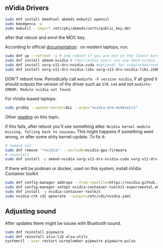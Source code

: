 ## nVidia Drivers

```bash
sudo dnf install kmodtool akmods mokutil openssl
sudo kmodgenca -a
sudo mokutil --import /etc/pki/akmods/certs/public_key.der
```

after that reboot and enrol the MOC key.

According to official [documentation](https://rpmfusion.org/Howto/NVIDIA) : on modern laptops, run:

```bash 
sudo dnf up --refresh -y # and reboot if you are not on the latest kernel
sudo dnf install akmod-nvidia # rhel/centos users can use kmod-nvidia instead
sudo dnf install xorg-x11-drv-nvidia-cuda #optional for cuda/nvdec/nvenc support
sudo dnf install xorg-x11-drv-nvidia-libs xorg-x11-drv-nvidia-libs.i686
```

DON'T reboot now. Periodically call `modinfo -F version nvidia`, if all good it should outputs the version of the driver such as `570.144` and not `modinfo: ERROR: Module nvidia not found`.

For nVidia-based laptops:
```bash
sudo grubby --update-kernel=ALL --args="nvidia-drm.modeset=1"
```

Other [reading](https://blog.monosoul.dev/2022/05/17/automatically-sign-nvidia-kernel-module-in-fedora-36/) on this topic. 


If this fails, after reboot you'll see something alike: `Nvidia kernel module missing, falling back to nouveau`. This might happens if something went wrong, or after some shity kernel-update. To fix it:

```bash
# remove old
sudo dnf remove '*nvidia*' --exclude=nvidia-gpu-firmware
# reinstall 
sudo dnf install -y akmod-nvidia xorg-x11-drv-nvidia-cuda xorg-x11-drv-nvidia-libs xorg-x11-drv-nvidia-libs.i686
```

If there will be podman or docker, used on this system, install nVidia Container toolkit

```bash
sudo dnf config-manager addrepo --from-repofile=https://nvidia.github.io/libnvidia-container/stable/rpm/nvidia-container-toolkit.repo
sudo dnf config-manager setopt nvidia-container-toolkit-experimental.enabled=1
sudo dnf install -y nvidia-container-toolkit
sudo nvidia-ctk cdi generate --output=/etc/cdi/nvidia.yaml
```

## Adjusting sound

After updates there might be issues with Bluetooth sound. 

```bash
sudo dnf reinstall pipewire
sudo dnf reinstall alsa-lib alsa-utils
systemctl --user restart wireplumber pipewire pipewire-pulse
```
